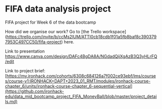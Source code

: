 # FIFA data analysis project

FIFA project for Week 6 of the data bootcamp 

How did we organise our work? Go to [the Trello workspace] (https://trello.com/invite/b/ccMs2lUM/ATTI0cb18cdb1f01a5fb8baf8c3903797953C497CC50/fifa-project) here.

Link to presentation
https://www.canva.com/design/DAFc4BgDA8A/NGdadQijXgAzB3Q3yHLrFQ/edit


Link to project brief: [https://my.ironhack.com/cohorts/6308c684126a7f002ce93ebf/lms/courses/course-v1:IRONHACK+DAPT+2023_01_RMT/modules/ironhack-course-chapter_6/units/ironhack-course-chapter_6-sequential-vertical](https://github.com/ironhack-edu/data_mid_bootcamp_project_FIFA_MoneyBall/blob/master/project_details.md)


